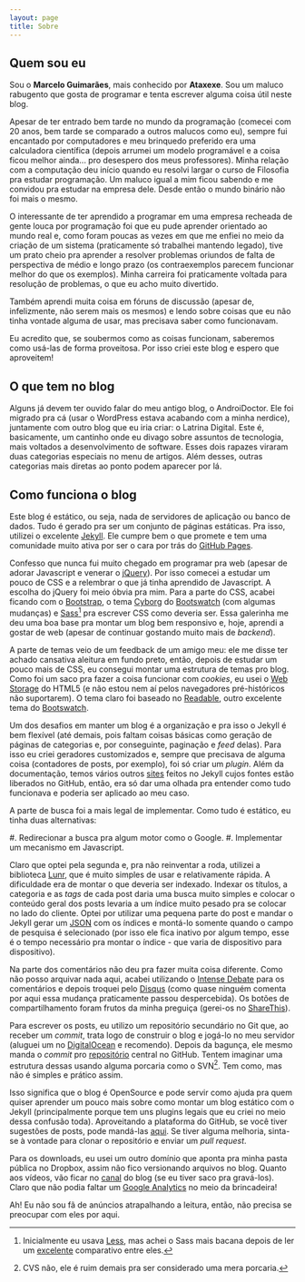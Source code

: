 ```yaml
---
layout: page
title: Sobre
---
```


## Quem sou eu

Sou o **Marcelo Guimarães**, mais conhecido por **Ataxexe**. Sou um maluco rabugento que gosta de programar e tenta escrever alguma coisa útil neste blog.

Apesar de ter entrado bem tarde no mundo da programação (comecei com 20 anos, bem tarde se comparado a outros malucos como eu), sempre fui encantado por computadores e meu brinquedo preferido era uma calculadora científica (depois arrumei um modelo programável e a coisa ficou melhor ainda... pro desespero dos meus professores). Minha relação com a computação deu início quando eu resolvi largar o curso de Filosofia pra estudar programação. Um maluco igual a mim ficou sabendo e me convidou pra estudar na empresa dele. Desde então o mundo binário não foi mais o mesmo.

O interessante de ter aprendido a programar em uma empresa recheada de gente louca por programação foi que eu pude aprender orientado ao mundo real e, como foram poucas as vezes em que me enfiei no meio da criação de um sistema (praticamente só trabalhei mantendo legado), tive um prato cheio pra aprender a resolver problemas oriundos de falta de perspectiva de médio e longo prazo (os contraexemplos parecem funcionar melhor do que os exemplos). Minha carreira foi praticamente voltada para resolução de problemas, o que eu acho muito divertido.

Também aprendi muita coisa em fóruns de discussão (apesar de, infelizmente, não serem mais os mesmos) e lendo sobre coisas que eu não tinha vontade alguma de usar, mas precisava saber como funcionavam.

Eu acredito que, se soubermos como as coisas funcionam, saberemos como usá-las de forma proveitosa. Por isso criei este blog e espero que aproveitem!

## O que tem no blog

Alguns já devem ter ouvido falar do meu antigo blog, o AndroiDoctor. Ele foi migrado pra cá (usar o WordPress estava acabando com a minha nerdice), juntamente com outro blog que eu iria criar: o Latrina Digital. Este é, basicamente, um cantinho onde eu divago sobre assuntos de tecnologia, mais voltados a desenvolvimento de software. Esses dois rapazes viraram duas categorias especiais no menu de artigos. Além desses, outras categorias mais diretas ao ponto podem aparecer por lá.

## Como funciona o blog

Este blog é estático, ou seja, nada de servidores de aplicação ou banco de dados. Tudo é gerado pra ser um conjunto de páginas estáticas. Pra isso, utilizei o excelente [Jekyll][]. Ele cumpre bem o que promete e tem uma comunidade muito ativa por ser o cara por trás do [GitHub Pages][github-pages].

Confesso que nunca fui muito chegado em programar pra web (apesar de adorar Javascript e venerar o [jQuery][]). Por isso comecei a estudar um pouco de CSS e a relembrar o que já tinha aprendido de Javascript. A escolha do jQuery foi meio óbvia pra mim. Para a parte do CSS, acabei ficando com o [Bootstrap][], o tema [Cyborg][] do [Bootswatch][] (com algumas mudanças) e [Sass][][^sass-less] pra escrever CSS como deveria ser. Essa galerinha me deu uma boa base pra montar um blog bem responsivo e, hoje, aprendi a gostar de web (apesar de continuar gostando muito mais de *backend*).

A parte de temas veio de um feedback de um amigo meu: ele me disse ter achado cansativa aleitura em fundo preto, então, depois de estudar um pouco mais de CSS, eu consegui montar uma estrutura de temas pro blog. Como foi um saco pra fazer a coisa funcionar com *cookies*, eu usei o [Web Storage][] do HTML5 (e não estou nem aí pelos navegadores pré-históricos não suportarem). O tema claro foi baseado no [Readable][], outro excelente tema do [Bootswatch][].

[^sass-less]: Inicialmente eu usava [Less][], mas achei o Sass mais bacana depois de ler um [excelente][sass-vs-less] comparativo entre eles.

Um dos desafios em manter um blog é a organização e pra isso o Jekyll é bem flexível (até demais, pois faltam coisas básicas como geração de páginas de categorias e, por conseguinte, paginação e *feed* delas). Para isso eu criei geradores customizados e, sempre que precisava de alguma coisa (contadores de posts, por exemplo), foi só criar um *plugin*. Além da documentação, temos vários outros [sites][built-with-jekyll] feitos no Jekyll cujos fontes estão liberados no GitHub, então, era só dar uma olhada pra entender como tudo funcionava e poderia ser aplicado ao meu caso.

A parte de busca foi a mais legal de implementar. Como tudo é estático, eu tinha duas alternativas:

#. Redirecionar a busca pra algum motor como o Google.
#. Implementar um mecanismo em Javascript.

Claro que optei pela segunda e, pra não reinventar a roda, utilizei a biblioteca [Lunr][], que é muito simples de usar e relativamente rápida. A dificuldade era de montar o que deveria ser indexado. Indexar os títulos, a categoria e as *tags* de cada post daria uma busca muito simples e colocar o conteúdo geral dos posts levaria a um índice muito pesado pra se colocar no lado do cliente. Optei por utilizar uma pequena parte do post e mandar o Jekyll gerar um [JSON][json-indices] com os índices e montá-lo somente quando o campo de pesquisa é selecionado (por isso ele fica inativo por algum tempo, esse é o tempo necessário pra montar o índice - que varia de dispositivo para dispositivo).

Na parte dos comentários não deu pra fazer muita coisa diferente. Como não posso arquivar nada aqui, acabei utilizando o [Intense Debate][intense-debate] para os comentários e depois troquei pelo [Disqus][] (como quase ninguém comenta por aqui essa mudança praticamente passou despercebida). Os botões de compartilhamento foram frutos da minha preguiça (gerei-os no [ShareThis][]).

Para escrever os posts, eu utilizo um repositório secundário no Git que, ao receber um *commit*, trata logo de construir o blog e jogá-lo no meu servidor (aluguei um no [DigitalOcean][] e recomendo). Depois da bagunça, ele mesmo manda o *commit* pro [repositório][repo] central no GitHub. Tentem imaginar uma estrutura dessas usando alguma porcaria como o SVN[^csv]. Tem como, mas não é simples e prático assim.

Isso significa que o blog é OpenSource e pode servir como ajuda pra quem quiser aprender um pouco mais sobre como montar um blog estático com o Jekyll (principalmente porque tem uns plugins legais que eu criei no meio dessa confusão toda). Aproveitando a plataforma do GitHub, se você tiver sugestões de posts, pode mandá-las [aqui][issues]. Se tiver alguma melhoria, sinta-se à vontade para clonar o repositório e enviar um *pull request*.

[^csv]: CVS não, ele é ruim demais pra ser considerado uma mera porcaria.

Para os downloads, eu usei um outro domínio que aponta pra minha pasta pública no Dropbox, assim não fico versionando arquivos no blog. Quanto aos vídeos, vão ficar no [canal][youtube] do blog (se eu tiver saco pra gravá-los). Claro que não podia faltar um [Google Analytics][analytics] no meio da brincadeira!

Ah! Eu não sou fã de anúncios atrapalhando a leitura, então, não precisa se preocupar com eles por aqui.

[analytics]: <http://www.google.com/analytics/>
[bootstrap]: <http://getbootstrap.com>
[bootswatch]: <http://bootswatch.com>
[built-with-jekyll]: <http://jekyllrb.com/docs/sites>
[cyborg]: <http://bootswatch.com/cyborg>
[digitalocean]: <http://www.digitalocean.com>
[disqus]: <http://disqus.com>
[github-pages]: <http://pages.github.com>
[intense-debate]: <http://intensedebate.com>
[issues]: <https://github.com/ataxexe/unbelievable-exception/issues>
[jekyll]: <http://jekyllrb.com>
[jquery]: <http://jquery.com>
[json-indices]: </search.json>
[less]: <http://lesscss.org>
[sass]: <http://sass-lang.com>
[sass-vs-less]: <http://css-tricks.com/sass-vs-less>
[lunr]: <http://lunrjs.com>
[readable]: <http://bootswatch.com/readable>
[repo]: <https://github.com/ataxexe/unbelievable-exception>
[sharethis]: <http://www.sharethis.com>
[web storage]: <http://www.w3schools.com/html/html5_webstorage.asp>
[youtube]: <http://www.youtube.com/user/unbelievablexception>
